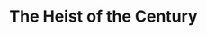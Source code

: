 ---
title: "The Heist of the Century"
year: 2020
rating: 2.5
stars: "★★½"
rewatched: false
permalink: "the-heist-of-the-century"
watched_on: 2021-01-17
---